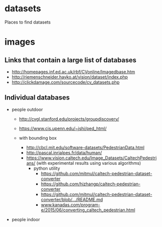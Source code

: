 # datasets
Places to find datasets

# images
## Links that contain a large list of databases
- http://homepages.inf.ed.ac.uk/rbf/CVonline/Imagedbase.htm
- http://riemenschneider.hayko.at/vision/dataset/index.php
- http://clickdamage.com/sourcecode/cv_datasets.php

## Individual databases
  - people outdoor
    - http://cvgl.stanford.edu/projects/groupdiscovery/
    - https://www.cis.upenn.edu/~jshi/ped_html/
    
    - with bounding box
      - http://cbcl.mit.edu/software-datasets/PedestrianData.html 
      - http://pascal.inrialpes.fr/data/human/
      - https://www.vision.caltech.edu/Image_Datasets/CaltechPedestrians/ (with experimental results using various algorithms)
        - python utility
          - https://github.com/mitmul/caltech-pedestrian-dataset-converter
          - https://github.com/hizhangp/caltech-pedestrian-converter
          - https://github.com/mitmul/caltech-pedestrian-dataset-converter/blob/.../README.md
          - www.kanadas.com/program-e/2015/06/converting_caltech_pedestrian.html
          
  - people indoor
  
